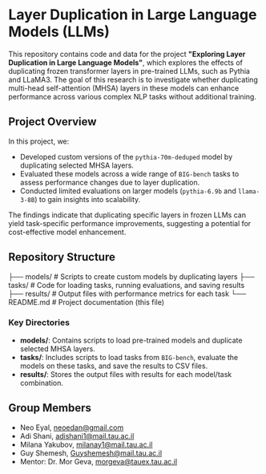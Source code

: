 # Layer Duplication in Large Language Models (LLMs)

This repository contains code and data for the project **"Exploring Layer Duplication in Large Language Models"**, which explores the effects of duplicating frozen transformer layers in pre-trained LLMs, such as Pythia and LLaMA3. The goal of this research is to investigate whether duplicating multi-head self-attention (MHSA) layers in these models can enhance performance across various complex NLP tasks without additional training.

## Project Overview

In this project, we:
- Developed custom versions of the `pythia-70m-deduped` model by duplicating selected MHSA layers.
- Evaluated these models across a wide range of `BIG-bench` tasks to assess performance changes due to layer duplication.
- Conducted limited evaluations on larger models (`pythia-6.9b` and `llama-3-8B`) to gain insights into scalability.

The findings indicate that duplicating specific layers in frozen LLMs can yield task-specific performance improvements, suggesting a potential for cost-effective model enhancement.

## Repository Structure

├── models/                      # Scripts to create custom models by duplicating layers
├── tasks/                       # Code for loading tasks, running evaluations, and saving results
├── results/                     # Output files with performance metrics for each task
└── README.md                    # Project documentation (this file)

### Key Directories

- **models/**: Contains scripts to load pre-trained models and duplicate selected MHSA layers. 
- **tasks/**: Includes scripts to load tasks from `BIG-bench`, evaluate the models on these tasks, and save the results to CSV files.
- **results/**: Stores the output files with results for each model/task combination.

## Group Members

- Neo Eyal, neoedan@gmail.com
- Adi Shani, adishani1@mail.tau.ac.il
- Milana Yakubov, milanay1@mail.tau.ac.il
- Guy Shemesh, Guyshemesh@mail.tau.ac.il
- Mentor: Dr. Mor Geva, morgeva@tauex.tau.ac.il
